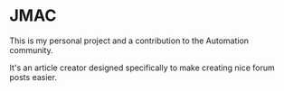 # JMAC
This is my personal project and a contribution to the Automation community.

It's an article creator designed specifically to make creating nice forum posts easier.
